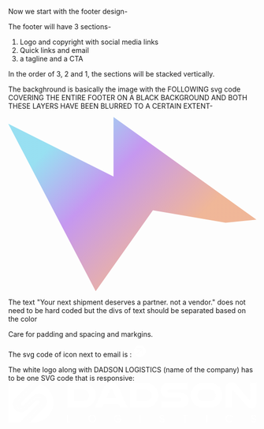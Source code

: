 Now we start with the footer design- 

The footer will have 3 sections- 

1. Logo and copyright with social media links
2. Quick links and email
3. a tagline and a CTA


In the order of 3, 2 and 1, the sections will be stacked vertically. 


The backghround is basically the image with the FOLLOWING svg code COVERING THE    ENTIRE FOOTER ON A BLACK BACKGROUND AND BOTH THESE LAYERS HAVE BEEN BLURRED TO A CERTAIN EXTENT- 

<svg width="1690" height="1185" viewBox="0 0 1690 1185" fill="none" xmlns="http://www.w3.org/2000/svg">
<path d="M716.331 0L1689.5 698.5L1480 719.161L984.542 634.72L595.222 1185L0 46.5L716.331 404.5L716.331 0Z" fill="url(#paint0_linear_194_2633)" fill-opacity="0.4"/>
<defs>
<linearGradient id="paint0_linear_194_2633" x1="1189.16" y1="791.7" x2="433.828" y2="49.6581" gradientUnits="userSpaceOnUse">
<stop stop-color="#DC4D00"/>
<stop offset="0.580534" stop-color="#7200DC"/>
<stop offset="1" stop-color="#00B4E1"/>
</linearGradient>
</defs>
</svg>


The text 
"Your next shipment deserves a partner. not a vendor."
does not need to be hard coded but the divs of text should be separated based on the color

Care for padding and spacing and markgins. 

The svg code of icon next to email is :
<svg width="24" height="24" viewBox="0 0 24 24" fill="none" xmlns="http://www.w3.org/2000/svg">
<path fill-rule="evenodd" clip-rule="evenodd" d="M12 24C18.6274 24 24 18.6274 24 12C24 5.37258 18.6274 0 12 0C5.37258 0 0 5.37258 0 12C0 18.6274 5.37258 24 12 24ZM5.64461 7.06675C5.64461 7.48403 5.98288 7.82231 6.40016 7.82231H15.2428L5.8659 17.1992C5.57084 17.4942 5.57084 17.9726 5.8659 18.2677C6.16096 18.5627 6.63936 18.5627 6.93442 18.2677L16.3113 8.89082V17.7334C16.3113 18.1507 16.6495 18.489 17.0668 18.489C17.4841 18.489 17.8224 18.1507 17.8224 17.7334V7.06675V6.3112H17.0668H6.40016C5.98288 6.3112 5.64461 6.64947 5.64461 7.06675Z" fill="white"/>
</svg>

The white logo along with DADSON LOGISTICS (name of the company) has to be one SVG code that is responsive:
<svg width="1564" height="254" viewBox="0 0 1564 254" fill="none" xmlns="http://www.w3.org/2000/svg">
<path d="M189.117 136.725L71.8434 253.999H0V4H141.31L49.5244 95.7852C33.4125 112.029 28.394 125.368 28.5261 138.442C28.7902 151.649 33.8086 164.591 43.4494 174.232C53.3543 184.137 65.9004 189.155 79.1069 189.287C92.1814 189.551 105.916 184.533 122.028 168.289L171.42 119.029C176.043 114.274 179.212 112.822 182.646 113.086C185.948 113.086 189.249 114.406 191.626 116.916C193.871 119.161 195.06 121.802 195.324 124.443C195.588 128.141 194.136 131.707 189.117 136.725Z" fill="white"/>
<path d="M283.809 128.802C283.809 161.686 271.659 191.269 251.585 213.059C228.738 238.152 195.854 253.735 151.216 253.735V254H133.915L225.964 161.95C240.359 147.687 245.114 133.028 244.057 118.765C243.133 106.747 238.114 94.8613 229.266 86.145C219.889 76.6363 206.947 71.4858 193.74 71.3537C180.666 71.0896 167.195 75.976 153.593 89.5787L100.238 142.933C96.5406 146.763 94.1635 148.083 91.5222 148.216C88.3526 148.612 84.6548 147.423 82.0135 144.782C79.5042 142.273 78.3157 139.235 78.1836 136.066C78.1836 133.028 79.5042 130.123 83.4662 126.161L198.627 10.8679C216.324 16.5467 231.115 25.3951 243.529 36.7527C268.225 59.732 283.809 92.6162 283.809 128.802Z" fill="white"/>
<path d="M116.349 243.831C116.085 243.831 115.865 243.743 115.689 243.567C115.161 243.17 115.161 242.51 115.557 241.982L122.953 234.454C123.349 234.058 124.009 234.058 124.405 234.454C124.801 234.85 124.801 235.511 124.405 235.907L117.142 243.435C116.877 243.699 116.613 243.831 116.349 243.831ZM131.008 228.643C130.656 228.643 130.392 228.555 130.216 228.379C129.82 227.983 129.82 227.323 130.216 226.926L137.48 219.399C137.876 219.003 138.536 219.003 138.932 219.399C139.329 219.795 139.329 220.455 138.932 220.851L131.669 228.379C131.493 228.555 131.273 228.643 131.008 228.643ZM145.536 213.588C145.271 213.588 145.051 213.5 144.875 213.324C144.479 212.928 144.347 212.267 144.743 211.871L152.139 204.343C152.535 203.947 153.195 203.947 153.592 204.343C153.988 204.739 153.988 205.4 153.592 205.796L146.328 213.324C146.064 213.5 145.8 213.588 145.536 213.588ZM160.195 198.532C159.931 198.532 159.667 198.444 159.402 198.268C159.006 197.872 159.006 197.212 159.402 196.816L166.666 189.288C167.062 188.76 167.723 188.76 168.119 189.156C168.515 189.552 168.515 190.212 168.119 190.609L160.855 198.268C160.679 198.444 160.459 198.532 160.195 198.532ZM174.722 183.477C174.458 183.477 174.238 183.345 174.062 183.081C173.665 182.685 173.665 182.024 174.062 181.628L181.325 174.1C181.721 173.704 182.382 173.704 182.778 174.1C183.174 174.497 183.174 175.157 182.778 175.553L175.514 183.081C175.25 183.345 174.986 183.477 174.722 183.477ZM79.6352 169.478C78.6667 169.478 77.6982 169.434 76.7297 169.346C76.2015 169.214 75.8053 168.818 75.8053 168.157C75.8053 167.629 76.3336 167.233 76.8618 167.233C80.2955 167.497 83.5971 167.233 87.0308 166.573C87.5591 166.441 88.0874 166.705 88.2194 167.365C88.3515 167.893 88.0873 168.422 87.427 168.554C84.7857 169.17 82.1885 169.478 79.6352 169.478ZM189.381 168.29C189.117 168.29 188.853 168.201 188.589 168.025C188.193 167.629 188.193 166.969 188.589 166.573L195.852 159.045C196.249 158.649 196.909 158.649 197.305 159.045C197.701 159.441 197.833 160.101 197.437 160.498L190.042 168.025C189.865 168.201 189.645 168.29 189.381 168.29ZM66.6928 166.573C66.6048 166.573 66.4727 166.573 66.2966 166.573C63.6553 165.252 61.1461 163.667 58.7689 161.686C58.3287 161.246 57.8885 160.85 57.4482 160.498C56.92 160.101 56.92 159.441 57.3162 159.045C57.7124 158.649 58.3727 158.517 58.7689 158.913C59.2091 159.353 59.6493 159.749 60.0895 160.101C62.3787 161.95 64.7558 163.447 67.2211 164.592C67.7493 164.856 67.8814 165.516 67.6173 166.044C67.4852 166.441 67.089 166.573 66.6928 166.573ZM97.1998 165.12C96.8036 165.12 96.4074 164.856 96.2754 164.592C96.0112 164.063 96.2754 163.403 96.6716 163.139C101.294 161.026 104.463 158.649 104.728 158.385L105.388 157.856C105.784 157.46 106.444 157.46 106.841 157.856C107.237 158.253 107.237 158.913 106.841 159.309C106.488 159.661 106.224 159.881 106.048 159.969C105.916 160.101 102.747 162.611 97.596 164.988C97.4199 165.076 97.2879 165.12 97.1998 165.12ZM203.908 153.234C203.644 153.234 203.424 153.146 203.248 152.97C202.852 152.574 202.852 151.913 203.248 151.517L208.927 145.574C209.455 145.046 209.939 144.518 210.38 143.99C210.776 143.461 211.436 143.461 211.832 143.857C212.228 144.254 212.361 144.782 211.964 145.31C211.436 145.838 210.952 146.367 210.512 146.895L204.701 152.97C204.437 153.146 204.172 153.234 203.908 153.234ZM51.9015 152.31C51.5053 152.31 51.1091 152.178 50.9771 151.781C49.6564 148.876 48.9961 145.706 48.9961 142.405C48.9961 141.965 48.9961 141.524 48.9961 141.084C48.9961 140.424 49.5243 140.028 50.0526 140.028C50.7129 140.16 51.1091 140.556 51.1091 141.216C51.0211 141.568 50.9771 141.965 50.9771 142.405C50.9771 145.398 51.5934 148.216 52.826 150.857C53.0901 151.385 52.826 152.046 52.2977 152.31C52.2097 152.31 52.0776 152.31 51.9015 152.31ZM113.576 152.178C113.312 152.178 113.092 152.09 112.916 151.913C112.519 151.517 112.519 150.857 112.916 150.461C115.029 148.216 117.67 145.706 120.443 143.065C120.839 142.669 121.5 142.669 121.896 143.065C122.292 143.461 122.292 144.122 121.896 144.518C119.123 147.291 116.481 149.668 114.368 151.913C114.104 152.09 113.84 152.178 113.576 152.178ZM128.631 137.518C128.367 137.518 128.147 137.386 127.971 137.122C127.443 136.726 127.575 136.066 127.971 135.669C130.348 133.292 132.989 130.783 135.499 128.406C135.895 128.01 136.555 128.01 136.951 128.406C137.348 128.802 137.348 129.462 136.951 129.859C134.442 132.368 131.801 134.745 129.424 137.122C129.16 137.386 128.895 137.518 128.631 137.518ZM216.719 136.726C216.543 136.726 216.411 136.726 216.322 136.726C215.794 136.462 215.53 135.802 215.794 135.273C217.115 132.104 217.907 128.802 218.303 125.5C218.303 124.972 218.832 124.576 219.36 124.576C220.02 124.576 220.417 125.104 220.284 125.633C220.02 129.198 219.096 132.764 217.643 136.066C217.511 136.462 217.115 136.726 216.719 136.726ZM52.4298 131.972C52.3417 131.972 52.2097 131.928 52.0336 131.84C51.5053 131.708 51.2412 131.047 51.5053 130.519C52.6939 127.481 54.4107 124.312 56.6558 121.142C56.92 120.746 57.5803 120.614 57.9765 120.878C58.5048 121.142 58.6368 121.803 58.3727 122.331C56.2597 125.368 54.5428 128.406 53.3542 131.311C53.2222 131.708 52.826 131.972 52.4298 131.972ZM143.819 122.859C143.555 122.859 143.291 122.771 143.026 122.595C142.63 122.067 142.63 121.406 143.026 121.142C145.8 118.501 148.309 115.992 150.686 113.879C151.082 113.483 151.743 113.483 152.139 113.879C152.535 114.275 152.535 114.935 152.139 115.331C149.762 117.577 147.252 119.954 144.479 122.595C144.303 122.771 144.083 122.859 143.819 122.859ZM218.436 116.256C218.039 116.256 217.511 115.86 217.511 115.464C217.247 114.759 216.983 114.011 216.719 113.218C216.455 112.294 215.266 109.521 213.153 106.351C212.757 105.823 212.889 105.295 213.417 104.898C213.813 104.634 214.474 104.634 214.738 105.162C217.115 108.464 218.303 111.502 218.7 112.558C218.964 113.35 219.228 114.143 219.492 114.935C219.624 115.464 219.228 115.992 218.7 116.124C218.612 116.212 218.524 116.256 218.436 116.256ZM63.9194 114.539C63.6553 114.539 63.4352 114.451 63.2591 114.275C62.8629 113.879 62.7309 113.218 63.1271 112.822C64.2716 111.502 65.4602 110.225 66.6928 108.992C67.4852 108.2 68.8058 106.879 70.5227 105.162C70.9189 104.766 71.5792 104.766 71.9754 105.162C72.3716 105.559 72.3716 106.219 71.9754 106.615C70.2586 108.332 68.9379 109.653 68.1455 110.445C67.001 111.678 65.8564 112.91 64.7118 114.143C64.4477 114.407 64.1836 114.539 63.9194 114.539ZM159.138 108.464C158.874 108.464 158.61 108.376 158.346 108.2C158.082 107.672 158.082 107.011 158.478 106.615C160.063 105.295 161.251 104.326 162.044 103.71C162.396 103.358 162.836 103.005 163.364 102.653C164.289 101.861 165.477 100.936 166.798 100.012C167.194 99.6157 167.855 99.7478 168.119 100.276C168.515 100.672 168.383 101.333 167.987 101.729C166.666 102.653 165.609 103.446 164.685 104.238C164.157 104.678 163.673 105.03 163.232 105.295C162.528 105.911 161.383 106.879 159.799 108.2C159.623 108.376 159.402 108.464 159.138 108.464ZM206.55 99.3516C206.374 99.3516 206.198 99.3076 206.021 99.2195C204.437 98.075 202.764 97.1065 201.003 96.3141C199.682 95.7858 198.318 95.3456 196.909 94.9934C196.249 94.8614 195.984 94.3331 196.117 93.6728C196.249 93.1445 196.777 92.8804 197.305 93.0125C198.89 93.3646 200.387 93.8489 201.795 94.4652C203.732 95.2576 205.537 96.2701 207.21 97.5027C207.606 97.7668 207.738 98.4271 207.474 98.9554C207.21 99.2195 206.946 99.3516 206.55 99.3516ZM78.5787 99.3516C78.3145 99.3516 78.0504 99.2635 77.7863 99.0874C77.3901 98.6913 77.3901 98.0309 77.7863 97.6347L85.1819 89.975C85.5781 89.5788 86.1064 89.5788 86.6346 89.975C87.0308 90.3712 87.0308 91.0315 86.6346 91.4277L79.239 99.0874C79.0629 99.2635 78.8428 99.3516 78.5787 99.3516ZM176.439 96.8423C176.043 96.8423 175.646 96.5782 175.514 96.182C175.382 95.6538 175.646 94.9934 176.175 94.8614C177.495 94.2451 178.86 93.7608 180.269 93.4087C181.589 93.1445 183.835 92.6163 186.608 92.3521C187.136 92.2201 187.664 92.6163 187.664 93.1445C187.796 93.8048 187.4 94.3331 186.74 94.3331C184.363 94.5972 182.514 94.9934 180.797 95.5217C179.476 95.7858 178.156 96.182 176.835 96.7103C176.747 96.7983 176.615 96.8423 176.439 96.8423ZM93.1058 84.1641C92.8417 84.1641 92.6216 84.0761 92.4455 83.9C92.0493 83.5038 92.0493 82.8435 92.4455 82.4473L99.7091 74.9195C100.105 74.5234 100.766 74.5234 101.162 74.9195C101.558 75.3157 101.558 75.9761 101.162 76.3723L93.8982 83.9C93.7221 84.0761 93.458 84.1641 93.1058 84.1641ZM107.765 69.1087C107.501 69.1087 107.281 68.9766 107.105 68.7125C106.576 68.3163 106.576 67.788 106.973 67.2598L114.368 59.7321C114.764 59.3359 115.425 59.3359 115.821 59.7321C116.217 60.1283 116.217 60.7886 115.821 61.1848L108.557 68.7125C108.293 68.9766 108.029 69.1087 107.765 69.1087ZM122.292 53.9212C122.028 53.9212 121.808 53.8332 121.632 53.6571C121.236 53.2609 121.236 52.6006 121.632 52.2044L128.895 44.5446C129.292 44.1484 129.952 44.1484 130.348 44.5446C130.744 44.9408 130.744 45.6011 130.348 45.9973L123.085 53.6571C122.908 53.8332 122.644 53.9212 122.292 53.9212ZM136.951 38.7337C136.687 38.7337 136.423 38.6457 136.159 38.4696C135.763 38.0734 135.763 37.4131 136.159 37.0169L143.423 29.3571C143.819 28.9609 144.479 28.9609 144.875 29.3571C145.271 29.7533 145.404 30.4136 145.007 30.8098L137.612 38.4696C137.436 38.6457 137.215 38.7337 136.951 38.7337ZM151.479 23.5463C151.214 23.5463 150.994 23.4582 150.818 23.2821C150.422 22.8859 150.422 22.2256 150.818 21.8294L158.082 14.3017C158.478 13.9055 159.138 13.7734 159.535 14.1696C159.931 14.5658 159.931 15.2262 159.535 15.6224L152.271 23.2821C152.007 23.4582 151.743 23.5463 151.479 23.5463Z" fill="white"/>
<path d="M376.005 248.164H392.588V253.266H369.809V206.25H376.005V248.164Z" fill="white"/>
<path fill-rule="evenodd" clip-rule="evenodd" d="M516.69 250.532C513.046 248.588 510.191 245.794 508.125 242.149C506.06 238.383 505.027 234.252 505.027 229.757C505.027 225.141 506.06 221.01 508.125 217.365C510.191 213.721 513.046 210.865 516.69 208.8C520.214 206.735 524.162 205.702 528.536 205.702C533.031 205.702 537.04 206.735 540.563 208.8C544.208 210.865 547.063 213.721 549.128 217.365C551.193 221.01 552.226 225.141 552.226 229.757C552.226 234.374 551.193 238.504 549.128 242.149C547.063 245.794 544.208 248.588 540.563 250.532C537.04 252.597 533.031 253.63 528.536 253.63C524.162 253.63 520.214 252.597 516.69 250.532ZM537.465 245.976C540.138 244.518 542.203 242.392 543.661 239.598C545.24 236.682 546.03 233.402 546.03 229.757C546.03 225.991 545.24 222.711 543.661 219.916C542.203 217.122 540.138 214.935 537.465 213.356C534.914 211.777 531.937 210.987 528.536 210.987C525.255 210.987 522.279 211.777 519.606 213.356C517.055 214.935 514.99 217.122 513.41 219.916C511.952 222.711 511.223 225.991 511.223 229.757C511.223 233.402 511.952 236.682 513.41 239.598C514.99 242.392 517.116 244.518 519.788 245.976C522.34 247.555 525.255 248.345 528.536 248.345C531.816 248.345 534.792 247.555 537.465 245.976Z" fill="white"/>
<path d="M704.209 219.916C702.873 217.122 700.99 214.996 698.56 213.538C696.13 212.08 693.275 211.351 689.995 211.351C686.593 211.351 683.617 212.08 681.066 213.538C678.393 214.996 676.328 217.122 674.87 219.916C673.29 222.832 672.501 226.112 672.501 229.757C672.501 233.402 673.29 236.621 674.87 239.416C676.328 242.21 678.393 244.336 681.066 245.794C683.617 247.373 686.593 248.163 689.995 248.163C694.49 248.163 698.256 246.766 701.294 243.971C704.209 241.299 705.91 237.593 706.396 232.855H687.626V227.935H712.957V232.673C712.592 236.439 711.377 239.962 709.312 243.242C707.247 246.401 704.513 248.952 701.111 250.896C697.831 252.719 694.126 253.63 689.995 253.63C685.622 253.63 681.612 252.597 677.968 250.532C674.323 248.467 671.468 245.612 669.403 241.967C667.337 238.322 666.305 234.252 666.305 229.757C666.305 225.141 667.337 221.01 669.403 217.365C671.468 213.721 674.323 210.865 677.968 208.8C681.612 206.735 685.622 205.702 689.995 205.702C694.976 205.702 699.35 206.978 703.116 209.529C707.004 211.959 709.859 215.421 711.681 219.916H704.209Z" fill="white"/>
<path d="M835.417 206.25V253.266H829.221V206.25H835.417Z" fill="white"/>
<path d="M960.613 251.99C958.184 250.896 956.301 249.378 954.964 247.434C953.506 245.49 952.777 243.242 952.777 240.691H959.338C959.581 242.878 960.492 244.7 962.071 246.158C963.651 247.738 965.959 248.527 968.996 248.527C971.912 248.527 974.22 247.798 975.921 246.34C977.622 244.883 978.472 242.999 978.472 240.691C978.472 238.869 977.986 237.411 977.014 236.318C976.043 235.224 974.828 234.374 973.37 233.766C971.79 233.159 969.786 232.551 967.356 231.944C964.197 231.094 961.707 230.243 959.884 229.393C957.941 228.664 956.301 227.388 954.964 225.566C953.628 223.865 952.96 221.557 952.96 218.641C952.96 216.09 953.628 213.842 954.964 211.898C956.301 209.954 958.123 208.436 960.431 207.342C962.861 206.249 965.594 205.702 968.632 205.702C973.005 205.702 976.65 206.796 979.566 208.982C982.36 211.169 983.939 214.085 984.304 217.73H977.561C977.318 215.907 976.346 214.328 974.645 212.992C972.945 211.655 970.758 210.987 968.085 210.987C965.534 210.987 963.408 211.655 961.707 212.992C960.127 214.328 959.338 216.15 959.338 218.459C959.338 220.159 959.824 221.557 960.796 222.65C961.768 223.743 962.922 224.533 964.258 225.019C965.716 225.626 967.721 226.295 970.272 227.024C973.431 227.874 975.921 228.724 977.743 229.575C979.687 230.425 981.327 231.701 982.664 233.402C984 235.103 984.668 237.411 984.668 240.327C984.668 242.635 984.061 244.822 982.846 246.887C981.631 248.952 979.869 250.593 977.561 251.807C975.131 253.022 972.276 253.63 968.996 253.63C965.959 253.63 963.165 253.083 960.613 251.99Z" fill="white"/>
<path d="M1131 206.25V211.353H1118.06V253.266H1111.87V211.353H1099.11V206.25H1131Z" fill="white"/>
<path d="M1252.92 206.25V253.266H1246.72V206.25H1252.92Z" fill="white"/>
<path d="M1372.28 217.365C1374.35 213.721 1377.2 210.865 1380.85 208.8C1384.37 206.735 1388.32 205.702 1392.69 205.702C1397.79 205.702 1402.29 206.917 1406.18 209.347C1409.94 211.898 1412.74 215.421 1414.56 219.916H1407.09C1405.87 217.122 1403.99 214.935 1401.44 213.356C1399.01 211.777 1396.09 210.987 1392.69 210.987C1389.41 210.987 1386.44 211.777 1383.76 213.356C1381.21 214.935 1379.21 217.122 1377.75 219.916C1376.17 222.711 1375.38 225.991 1375.38 229.757C1375.38 233.402 1376.17 236.682 1377.75 239.598C1379.21 242.392 1381.21 244.518 1383.76 245.976C1386.44 247.555 1389.41 248.345 1392.69 248.345C1396.09 248.345 1399.01 247.555 1401.44 245.976C1403.99 244.518 1405.87 242.392 1407.09 239.598H1414.56C1412.74 244.093 1409.94 247.555 1406.18 249.985C1402.29 252.415 1397.79 253.63 1392.69 253.63C1388.32 253.63 1384.37 252.597 1380.85 250.532C1377.2 248.467 1374.35 245.612 1372.28 241.967C1370.22 238.322 1369.18 234.252 1369.18 229.757C1369.18 225.141 1370.22 221.01 1372.28 217.365Z" fill="white"/>
<path d="M1538.48 251.99C1535.93 250.896 1533.98 249.378 1532.65 247.434C1531.19 245.49 1530.46 243.242 1530.46 240.691H1537.02C1537.26 242.878 1538.18 244.7 1539.75 246.158C1541.33 247.738 1543.7 248.527 1546.86 248.527C1549.78 248.527 1552.09 247.798 1553.79 246.34C1555.37 244.883 1556.16 242.999 1556.16 240.691C1556.16 238.869 1555.67 237.411 1554.7 236.318C1553.73 235.224 1552.51 234.374 1551.05 233.766C1549.6 233.159 1547.59 232.551 1545.04 231.944C1541.88 231.094 1539.39 230.243 1537.57 229.393C1535.75 228.664 1534.17 227.388 1532.83 225.566C1531.49 223.865 1530.83 221.557 1530.83 218.641C1530.83 216.09 1531.43 213.842 1532.65 211.898C1533.98 209.954 1535.87 208.436 1538.3 207.342C1540.61 206.249 1543.28 205.702 1546.32 205.702C1550.81 205.702 1554.46 206.796 1557.25 208.982C1560.04 211.169 1561.62 214.085 1561.99 217.73H1555.24C1555 215.907 1554.03 214.328 1552.33 212.992C1550.75 211.655 1548.56 210.987 1545.77 210.987C1543.22 210.987 1541.09 211.655 1539.39 212.992C1537.81 214.328 1537.02 216.15 1537.02 218.459C1537.02 220.159 1537.51 221.557 1538.48 222.65C1539.45 223.743 1540.67 224.533 1542.12 225.019C1543.46 225.626 1545.46 226.295 1548.14 227.024C1551.17 227.874 1553.67 228.724 1555.61 229.575C1557.43 230.425 1559.01 231.701 1560.35 233.402C1561.81 235.103 1562.53 237.411 1562.53 240.327C1562.53 242.635 1561.93 244.822 1560.71 246.887C1559.5 248.952 1557.67 250.593 1555.24 251.807C1552.81 253.022 1550.02 253.63 1546.86 253.63C1543.7 253.63 1540.91 253.083 1538.48 251.99Z" fill="white"/>
<path fill-rule="evenodd" clip-rule="evenodd" d="M752.869 161.055H705.67C705.123 158.868 704.394 157.228 703.665 155.77L695.465 136.635H602.708L594.507 155.406C593.778 157.228 593.231 159.232 592.867 161.055H544.393C545.122 158.686 545.85 156.681 546.944 154.13L603.072 29.846C611.819 10.3469 626.034 0.688477 648.631 0.688477C670.317 0.688477 685.078 10.3469 693.825 29.846L750.317 154.13C751.593 156.681 752.322 158.686 752.869 161.055ZM680.157 102.011L655.92 46.0649C654.644 42.4202 651.911 41.1445 648.813 41.1445C646.079 41.1445 643.346 42.2379 641.888 46.0649L618.015 102.011H680.157Z" fill="white"/>
<path d="M1122.62 81.7826C1114.24 73.0354 1102.39 67.5683 1084.9 67.5683H1016.01C1011.09 67.5683 1008.72 66.8394 1006.9 65.1993C1004.71 63.377 1003.07 60.4612 1003.07 56.9988C1003.07 53.7186 1004.17 50.985 1006.17 48.7982C1008.18 46.9759 1010.91 45.8825 1016.01 45.8825H1128.63V4.33301H1013.64C992.687 4.33301 981.024 9.80003 972.642 18.3651C964.259 26.9301 959.156 38.5931 959.156 51.1672C959.156 63.9237 964.077 75.2222 972.459 83.7872C980.66 92.3522 992.687 98.0015 1013.64 98.0015H1077.43C1083.44 98.0015 1086.36 99.0949 1088.54 101.464C1090.73 103.469 1091.82 106.567 1091.82 109.847C1091.82 112.58 1090.91 115.132 1089.27 116.954C1087.08 119.505 1083.8 120.963 1077.43 120.963H963.348V161.055H1084.9C1103.49 161.055 1115.88 154.676 1124.44 144.836C1131.73 136.453 1136.11 125.519 1136.11 114.22C1136.11 101.828 1131 90.3476 1122.62 81.7826Z" fill="white"/>
<path fill-rule="evenodd" clip-rule="evenodd" d="M1348.95 82.6938C1348.95 103.286 1341.3 121.874 1328.73 135.542C1314.51 151.214 1293.74 161.055 1265.67 161.055H1232.87C1204.81 161.055 1184.21 151.214 1169.82 135.542C1157.24 121.874 1149.59 103.286 1149.59 82.6938C1149.59 59.9145 1159.43 39.322 1174.92 24.9255C1188.77 12.1691 1207.54 4.33301 1232.87 4.33301H1265.67C1291 4.33301 1309.77 12.1691 1323.81 24.9255C1339.3 39.322 1348.95 59.9145 1348.95 82.6938ZM1307.04 82.876C1307.04 72.4887 1302.67 62.648 1295.38 55.9054C1288.63 49.7094 1279.89 45.8825 1265.67 45.8825H1232.87C1218.66 45.8825 1209.91 49.7094 1203.17 55.9054C1195.88 62.648 1191.5 72.4887 1191.5 82.876C1191.5 92.3522 1195.33 101.099 1201.34 107.66C1207.9 115.132 1218.11 119.687 1232.87 119.687H1265.67C1280.62 119.687 1290.64 115.132 1297.2 107.66C1303.21 101.099 1307.04 92.3522 1307.04 82.876Z" fill="white"/>
<path d="M1522.81 4.33316V105.473C1522.81 108.389 1521.35 109.847 1519.53 109.847C1518.07 109.847 1516.79 109.665 1515.52 107.842L1439.16 16.3606C1429.32 4.69762 1420.03 0.688477 1405.08 0.688477C1384.13 0.688477 1368.82 10.7114 1368.82 37.3176V161.055H1410V54.8121C1410 52.0786 1412.01 50.4385 1414.01 50.4385C1415.47 50.4385 1416.56 51.1674 1417.66 52.4431L1503.67 151.943C1511.14 160.508 1521.17 164.153 1534.29 164.153C1549.59 164.153 1563.81 154.312 1563.81 130.622V4.33316H1522.81Z" fill="white"/>
<path fill-rule="evenodd" clip-rule="evenodd" d="M550.768 82.6938C550.768 103.286 542.932 121.874 530.54 135.542C516.144 151.214 495.551 161.055 467.487 161.055V161.237H372.543V4.33301H467.487C492.818 4.33301 511.406 12.1691 525.438 24.9255C540.928 39.322 550.768 59.9145 550.768 82.6938ZM508.672 82.876C508.672 72.4887 504.298 62.648 497.191 55.9053C490.449 49.7094 481.519 45.8825 467.487 45.8825H414.457V119.687H467.487C482.248 119.687 492.271 115.132 499.014 107.66C505.027 101.099 508.672 92.3522 508.672 82.876Z" fill="white"/>
<path fill-rule="evenodd" clip-rule="evenodd" d="M945.124 82.6938C945.124 103.286 937.47 121.874 924.896 135.542C910.499 151.214 889.907 161.055 861.843 161.055V161.237H766.898V4.33301H861.843C887.173 4.33301 905.943 12.1691 919.793 24.9255C935.283 39.322 945.124 59.9145 945.124 82.6938ZM903.21 82.876C903.21 72.4887 898.654 62.648 891.547 55.9053C884.804 49.7094 876.057 45.8825 861.843 45.8825H808.995V119.687H861.843C876.604 119.687 886.626 115.132 893.369 107.66C899.383 101.099 903.21 92.3522 903.21 82.876Z" fill="white"/>
</svg>

